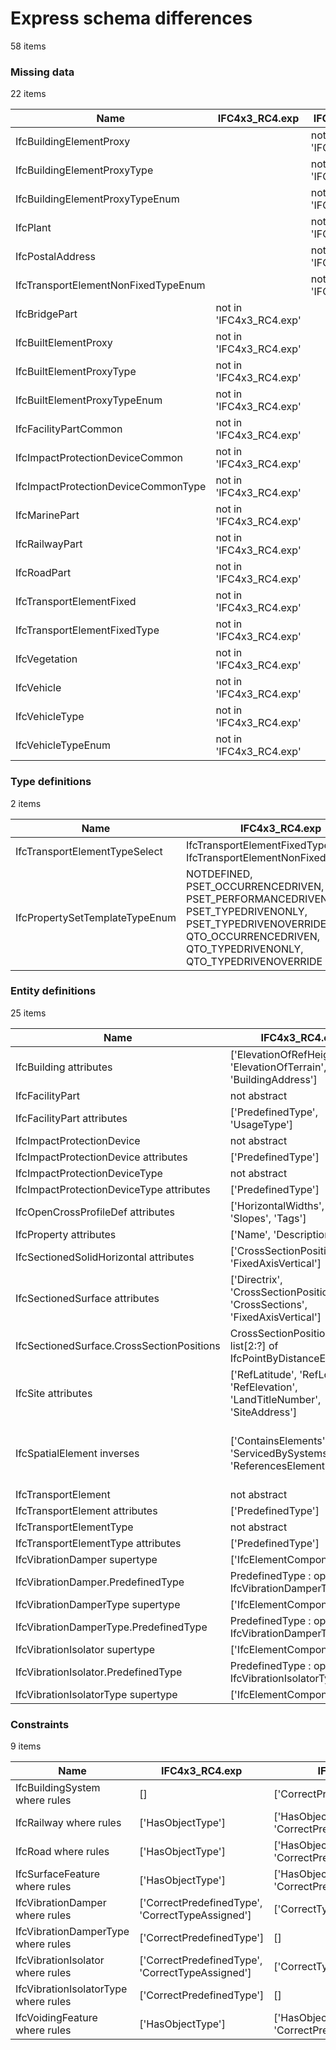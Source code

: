# Express schema differences

58 items


### Missing data

22 items

| Name                                | IFC4x3_RC4.exp          | IFC.exp          |
|-------------------------------------|-------------------------|------------------|
| IfcBuildingElementProxy             |                         | not in 'IFC.exp' |
| IfcBuildingElementProxyType         |                         | not in 'IFC.exp' |
| IfcBuildingElementProxyTypeEnum     |                         | not in 'IFC.exp' |
| IfcPlant                            |                         | not in 'IFC.exp' |
| IfcPostalAddress                    |                         | not in 'IFC.exp' |
| IfcTransportElementNonFixedTypeEnum |                         | not in 'IFC.exp' |
| IfcBridgePart                       | not in 'IFC4x3_RC4.exp' |                  |
| IfcBuiltElementProxy                | not in 'IFC4x3_RC4.exp' |                  |
| IfcBuiltElementProxyType            | not in 'IFC4x3_RC4.exp' |                  |
| IfcBuiltElementProxyTypeEnum        | not in 'IFC4x3_RC4.exp' |                  |
| IfcFacilityPartCommon               | not in 'IFC4x3_RC4.exp' |                  |
| IfcImpactProtectionDeviceCommon     | not in 'IFC4x3_RC4.exp' |                  |
| IfcImpactProtectionDeviceCommonType | not in 'IFC4x3_RC4.exp' |                  |
| IfcMarinePart                       | not in 'IFC4x3_RC4.exp' |                  |
| IfcRailwayPart                      | not in 'IFC4x3_RC4.exp' |                  |
| IfcRoadPart                         | not in 'IFC4x3_RC4.exp' |                  |
| IfcTransportElementFixed            | not in 'IFC4x3_RC4.exp' |                  |
| IfcTransportElementFixedType        | not in 'IFC4x3_RC4.exp' |                  |
| IfcVegetation                       | not in 'IFC4x3_RC4.exp' |                  |
| IfcVehicle                          | not in 'IFC4x3_RC4.exp' |                  |
| IfcVehicleType                      | not in 'IFC4x3_RC4.exp' |                  |
| IfcVehicleTypeEnum                  | not in 'IFC4x3_RC4.exp' |                  |

### Type definitions

2 items

| Name                           | IFC4x3_RC4.exp                                                                                                                                                            | IFC.exp                                              |
|--------------------------------|---------------------------------------------------------------------------------------------------------------------------------------------------------------------------|------------------------------------------------------|
| IfcTransportElementTypeSelect  | IfcTransportElementFixedTypeEnum, IfcTransportElementNonFixedTypeEnum                                                                                                     | IfcTransportElementFixedTypeEnum, IfcVehicleTypeEnum |
| IfcPropertySetTemplateTypeEnum | NOTDEFINED, PSET_OCCURRENCEDRIVEN, PSET_PERFORMANCEDRIVEN, PSET_TYPEDRIVENONLY, PSET_TYPEDRIVENOVERRIDE, QTO_OCCURRENCEDRIVEN, QTO_TYPEDRIVENONLY, QTO_TYPEDRIVENOVERRIDE | NOTDEFINED                                           |

### Entity definitions

25 items

| Name                                      | IFC4x3_RC4.exp                                                                    | IFC.exp                                                                                                         |
|-------------------------------------------|-----------------------------------------------------------------------------------|-----------------------------------------------------------------------------------------------------------------|
| IfcBuilding attributes                    | ['ElevationOfRefHeight', 'ElevationOfTerrain', 'BuildingAddress']                 | ['ElevationOfRefHeight', 'ElevationOfTerrain']                                                                  |
| IfcFacilityPart                           | not abstract                                                                      | abstract                                                                                                        |
| IfcFacilityPart attributes                | ['PredefinedType', 'UsageType']                                                   | ['UsageType']                                                                                                   |
| IfcImpactProtectionDevice                 | not abstract                                                                      | abstract                                                                                                        |
| IfcImpactProtectionDevice attributes      | ['PredefinedType']                                                                | []                                                                                                              |
| IfcImpactProtectionDeviceType             | not abstract                                                                      | abstract                                                                                                        |
| IfcImpactProtectionDeviceType attributes  | ['PredefinedType']                                                                | []                                                                                                              |
| IfcOpenCrossProfileDef attributes         | ['HorizontalWidths', 'Widths', 'Slopes', 'Tags']                                  | ['HorizontalWidths', 'Widths', 'Slopes', 'Tags', 'OffsetPoint']                                                 |
| IfcProperty attributes                    | ['Name', 'Description']                                                           | ['Name', 'Specification']                                                                                       |
| IfcSectionedSolidHorizontal attributes    | ['CrossSectionPositions', 'FixedAxisVertical']                                    | ['CrossSectionPositions']                                                                                       |
| IfcSectionedSurface attributes            | ['Directrix', 'CrossSectionPositions', 'CrossSections', 'FixedAxisVertical']      | ['Directrix', 'CrossSectionPositions', 'CrossSections']                                                         |
| IfcSectionedSurface.CrossSectionPositions | CrossSectionPositions : list[2:?] of IfcPointByDistanceExpression                 | CrossSectionPositions : list[2:?] of IfcAxis2PlacementLinear                                                    |
| IfcSite attributes                        | ['RefLatitude', 'RefLongitude', 'RefElevation', 'LandTitleNumber', 'SiteAddress'] | ['RefLatitude', 'RefLongitude', 'RefElevation', 'LandTitleNumber']                                              |
| IfcSpatialElement inverses                | ['ContainsElements', 'ServicedBySystems', 'ReferencesElements']                   | ['ContainsElements', 'ServicedBySystems', 'ReferencesElements', 'IsInterferedByElements', 'InterferesElements'] |
| IfcTransportElement                       | not abstract                                                                      | abstract                                                                                                        |
| IfcTransportElement attributes            | ['PredefinedType']                                                                | []                                                                                                              |
| IfcTransportElementType                   | not abstract                                                                      | abstract                                                                                                        |
| IfcTransportElementType attributes        | ['PredefinedType']                                                                | []                                                                                                              |
| IfcVibrationDamper supertype              | ['IfcElementComponent']                                                           | ['IfcImpactProtectionDevice']                                                                                   |
| IfcVibrationDamper.PredefinedType         | PredefinedType : optional IfcVibrationDamperTypeEnum                              | PredefinedType : IfcDamperTypeEnum                                                                              |
| IfcVibrationDamperType supertype          | ['IfcElementComponentType']                                                       | ['IfcImpactProtectionDeviceType']                                                                               |
| IfcVibrationDamperType.PredefinedType     | PredefinedType : optional IfcVibrationDamperTypeEnum                              | PredefinedType : IfcVibrationDamperTypeEnum                                                                     |
| IfcVibrationIsolator supertype            | ['IfcElementComponent']                                                           | ['IfcImpactProtectionDevice']                                                                                   |
| IfcVibrationIsolator.PredefinedType       | PredefinedType : optional IfcVibrationIsolatorTypeEnum                            | PredefinedType : IfcVibrationIsolatorTypeEnum                                                                   |
| IfcVibrationIsolatorType supertype        | ['IfcElementComponentType']                                                       | ['IfcImpactProtectionDeviceType']                                                                               |

### Constraints

9 items

| Name                                 | IFC4x3_RC4.exp                                   | IFC.exp                                    |
|--------------------------------------|--------------------------------------------------|--------------------------------------------|
| IfcBuildingSystem where rules        | []                                               | ['CorrectPredefinedType']                  |
| IfcRailway where rules               | ['HasObjectType']                                | ['HasObjectType', 'CorrectPredefinedType'] |
| IfcRoad where rules                  | ['HasObjectType']                                | ['HasObjectType', 'CorrectPredefinedType'] |
| IfcSurfaceFeature where rules        | ['HasObjectType']                                | ['HasObjectType', 'CorrectPredefinedType'] |
| IfcVibrationDamper where rules       | ['CorrectPredefinedType', 'CorrectTypeAssigned'] | ['CorrectTypeAssigned']                    |
| IfcVibrationDamperType where rules   | ['CorrectPredefinedType']                        | []                                         |
| IfcVibrationIsolator where rules     | ['CorrectPredefinedType', 'CorrectTypeAssigned'] | ['CorrectTypeAssigned']                    |
| IfcVibrationIsolatorType where rules | ['CorrectPredefinedType']                        | []                                         |
| IfcVoidingFeature where rules        | ['HasObjectType']                                | ['HasObjectType', 'CorrectPredefinedType'] |
